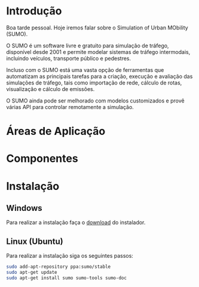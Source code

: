 # Introdução
Boa tarde pessoal. Hoje iremos falar sobre o Simulation of Urban MObility (SUMO).

O SUMO é um software livre e gratuito para simulação de tráfego, disponível desde 2001 e permite modelar sistemas de tráfego intermodais, incluindo veículos, transporte público e pedestres.

Incluso com o SUMO está uma vasta opção de ferramentas que automatizam as principais tarefas para a criação, execução e avaliação das simulações de tráfego, tais como importação de rede, cálculo de rotas, visualização e cálculo de emissões.

O SUMO ainda pode ser melhorado com modelos customizados e provê várias API para controlar remotamente a simulação.

# Áreas de Aplicação

# Componentes

# Instalação
## Windows
Para realizar a instalação faça o [download](sumo.dlr.de/docs/Downloads.php) do instalador.

## Linux (Ubuntu)
Para realizar a instalação siga os seguintes passos:

```bash
sudo add-apt-repository ppa:sumo/stable
sudo apt-get update
sudo apt-get install sumo sumo-tools sumo-doc
```
